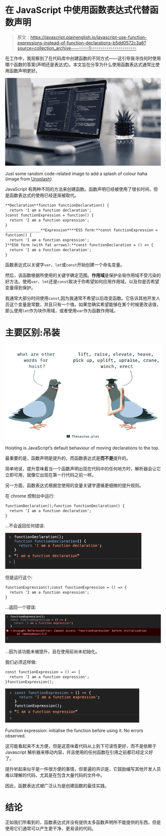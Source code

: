 # 在 JavaScript 中使用函数表达式代替函数声明

> 原文：<https://javascript.plainenglish.io/javascript-use-function-expressions-instead-of-function-declarations-b5dd0572c3a6?source=collection_archive---------1----------------------->

在工作中，我观察到了在代码库中创建函数的不同方式——这引导我寻找何时使用哪个函数的答案(声明还是表达式)。本文旨在分享为什么使用函数表达式通常比使用函数声明更好。

![](img/f18e907b4a0d2abc1995bbc736cd5870.png)

Just some random code-related image to add a splash of colour haha (image from [Unsplash](https://unsplash.com/))

JavaScript 有两种不同的方法来创建函数。函数声明已经被使用了很长时间，但是函数表达式的使用已经逐渐被取代。

```
**Declaration**function functionDeclaration() {
  return 'I am a function declaration';
}const functionExpression = function() {
  return 'I am a function expression';
}
________________**Expression****ES5 form:**const functionExpression = function() {
  return 'I am a function expression';
}**ES6 form (with fat arrows):**const functionDeclaration = () => {
  return 'I am a function declaration';
}
```

函数表达式以关键字`var`、`let`或`const`开始创建一个命名变量。

然后，该函数根据所使用的关键字确定范围。**作用域**是保护全局作用域不受污染的好方法。使用`var`、`let`还是`const`取决于你希望如何应用作用域，以及你是否希望变量得到保护。

我通常大部分时间使用`const`,因为我通常不希望以后改变函数。它告诉其他开发人员这个变量是常数，并且只有一个值。如果您确实希望能够在某个时候更改该值，那么使用`let`作为块作用域，或者使用`var`作为函数作用域。

# **主要区别:吊装**

![](img/ab07c690066794c909b1f13925c8243e.png)

Hoisting is JavaScript’s default behaviour of moving declarations to the top.

最重要的是，函数声明是提升的，而函数表达式是**而不是**提升的。

简单地说，提升意味着当一个函数声明出现在代码中的任何地方时，解析器会让它立即可用，就像它出现在第一行代码之前一样。

另一方面，函数表达式根据您使用的变量关键字遵循更细微的提升规则。

在 chrome 控制台中运行:

```
functionDeclaration();function functionDeclaration() {
  return 'I am a function declaration';
}
```

…不会返回任何错误:

![](img/c115d7bd1f6af7c820766abaed37d39d.png)

但是运行这个:

```
functionExpression();const functionExpression = () => {
  return 'I am a function expression';
}
```

…返回一个错误:

![](img/8ee57f1006af8a7c69d9fa32a0b1cca8.png)

…因为该功能未被提升，且在使用前尚未初始化。

我们必须这样做:

```
const functionExpression = () => {
  return 'I am a function expression';
}functionExpression();
```

![](img/596c2a24427e5babb7b0271b258d5c2b.png)

Function expression: initialise the function before using it. No errors observed.

这可能看起来不太方便，但是这意味着代码从上到下可读性更好，而不是依赖于 Javascript 解析器来移动内容，并且使用的任何函数在引用之前都已经定义好了。

提升听起来似乎是一件很方便的事情，但普遍的共识是，它鼓励编写其他开发人员难以理解的代码，尤其是在包含大量代码的文件中。

因此，函数表达式被广泛认为是创建函数的最佳实践。

# **结论**

正如我们所看到的，函数表达式并没有提供太多函数声明所不能提供的东西，但是使用它们通常可以产生更干净、更易读的代码。